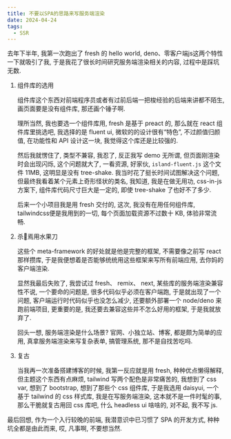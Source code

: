 ```yaml
---
title: 不要以SPA的思路来写服务端渲染
date: 2024-04-24
tags:
  - SSR
---
```


去年下半年, 我第一次跑出了 fresh 的 hello world, deno、零客户端js这两个特性一下就吸引了我, 于是我花了很长时间研究服务端渲染相关的内容,
过程中是踩坑无数.

1. 组件库的选用

    组件库这个东西对前端程序员或者有过前后端一把梭经验的后端来讲都不陌生, 画页面要是没有组件库, 那还画个锤子啊.

    理所当然, 我也要选一个组件库用, fresh 是基于 preact 的, 那么就在 react 组件库里挑选吧, 我选择的是 fluent ui, 微软的的设计很有“特色”,
    不过颜值归颜值, 在功能性和 API 设计这一块, 我觉得这个库还是比较强的.

    然后我就愣住了, 类型不兼容, 我忍了, 反正我写 demo 无所谓, 但页面刚渲染时会出现闪烁, 这个问题就大了, 一看资源, 好家伙, `island-fluent.js`
    这个文件 11MB, 这明显是没有 tree-shake. 我当时花了挺长时间试图解决这个问题, 但最终我看着某个元素上奇形怪状的类名, 我知道, 我是在做无用功,
    css-in-js 方案下, 组件库代码尺寸巨大是一定的, 即使 tree-shake 了也好不了多少.

    后来一个小项目我是用 fresh 交付的, 这次, 我没有在用任何组件库, tailwindcss便是我用到的一切, 每个页面加载资源不过数十 KB, 体验非常流畅.

2. 杀🐷焉用水果刀

    这些个 meta-framework 的好处就是他是完整的框架, 不需要像之前写 react 那样攒库, 于是我便想着是否能够统统用这些框架来写所有前端应用,
    去你妈的客户端渲染.

    显然我最后失败了, 我尝试过 fresh、 remix、 next, 某些库的服务端渲染兼容性不说, 一个要命的问题是, 很多代码似乎必须在客户端跑,
    于是就出现了一个问题, 客户端运行时代码似乎也没怎么减少, 还要额外部署一个 node/deno 来跑前端项目, 更重要的是,
    我还要去兼容这些并不怎么好用的框架, 于是我就放弃了.

    回头一想, 服务端渲染是什么场景? 官网、小独立站、博客, 都是颇为简单的应用, 真拿服务端渲染来写复杂表单, 搞管理系统, 那不是自找苦吃吗.

3. 复古

    当我再一次准备搭建博客的时候, 我第一反应就是用 fresh, 种种优点懒得解释, 但主题这个东西有点麻烦, tailwind 写两个配色是非常痛苦的, 我想到了
    css var, 想到了 bootstrap, 想到了那些个 css 组件库, 于是我选用 daisyui, 一个基于 tailwind 的 css 样式库, 我是在写服务端渲染,
    这本就不是一件时髦的事, 那么干脆就复古用回 css 库吧, 什么 headless ui 啥啥的, 对不起, 我不写 js.

最后回想, 作为一个入行较晚的前端, 我潜意识中已习惯了 SPA 的开发方式, 种种坑全都是由此而来, 哎, 凡事啊, 不要想当然.
